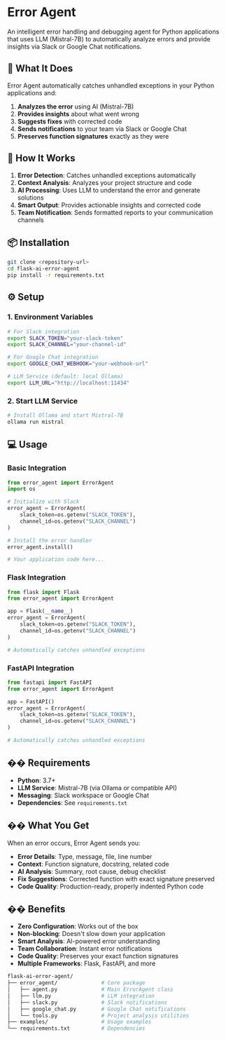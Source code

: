 # Error Agent

An intelligent error handling and debugging agent for Python applications that uses LLM (Mistral-7B) to automatically analyze errors and provide insights via Slack or Google Chat notifications.

## 🎯 What It Does

Error Agent automatically catches unhandled exceptions in your Python applications and:

1. **Analyzes the error** using AI (Mistral-7B)
2. **Provides insights** about what went wrong
3. **Suggests fixes** with corrected code
4. **Sends notifications** to your team via Slack or Google Chat
5. **Preserves function signatures** exactly as they were

## 🚀 How It Works

1. **Error Detection**: Catches unhandled exceptions automatically
2. **Context Analysis**: Analyzes your project structure and code
3. **AI Processing**: Uses LLM to understand the error and generate solutions
4. **Smart Output**: Provides actionable insights and corrected code
5. **Team Notification**: Sends formatted reports to your communication channels

## 📦 Installation

```bash
git clone <repository-url>
cd flask-ai-error-agent
pip install -r requirements.txt
```

## ⚙️ Setup

### 1. Environment Variables

```bash
# For Slack integration
export SLACK_TOKEN="your-slack-token"
export SLACK_CHANNEL="your-channel-id"

# For Google Chat integration
export GOOGLE_CHAT_WEBHOOK="your-webhook-url"

# LLM Service (default: local Ollama)
export LLM_URL="http://localhost:11434"
```

### 2. Start LLM Service

```bash
# Install Ollama and start Mistral-7B
ollama run mistral
```

## 💻 Usage

### Basic Integration

```python
from error_agent import ErrorAgent
import os

# Initialize with Slack
error_agent = ErrorAgent(
    slack_token=os.getenv("SLACK_TOKEN"),
    channel_id=os.getenv("SLACK_CHANNEL")
)

# Install the error handler
error_agent.install()

# Your application code here...
```

### Flask Integration

```python
from flask import Flask
from error_agent import ErrorAgent

app = Flask(__name__)
error_agent = ErrorAgent(
    slack_token=os.getenv("SLACK_TOKEN"),
    channel_id=os.getenv("SLACK_CHANNEL")
)

# Automatically catches unhandled exceptions
```

### FastAPI Integration

```python
from fastapi import FastAPI
from error_agent import ErrorAgent

app = FastAPI()
error_agent = ErrorAgent(
    slack_token=os.getenv("SLACK_TOKEN"),
    channel_id=os.getenv("SLACK_CHANNEL")
)

# Automatically catches unhandled exceptions
```

## �� Requirements

- **Python**: 3.7+
- **LLM Service**: Mistral-7B (via Ollama or compatible API)
- **Messaging**: Slack workspace or Google Chat
- **Dependencies**: See `requirements.txt`

## �� What You Get

When an error occurs, Error Agent sends you:

- **Error Details**: Type, message, file, line number
- **Context**: Function signature, docstring, related code
- **AI Analysis**: Summary, root cause, debug checklist
- **Fix Suggestions**: Corrected function with exact signature preserved
- **Code Quality**: Production-ready, properly indented Python code

## �� Benefits

- **Zero Configuration**: Works out of the box
- **Non-blocking**: Doesn't slow down your application
- **Smart Analysis**: AI-powered error understanding
- **Team Collaboration**: Instant error notifications
- **Code Quality**: Preserves your exact function signatures
- **Multiple Frameworks**: Flask, FastAPI, and more

```bash
flask-ai-error-agent/
├── error_agent/              # Core package
│   ├── agent.py              # Main ErrorAgent class
│   ├── llm.py                # LLM integration
│   ├── slack.py              # Slack notifications
│   ├── google_chat.py        # Google Chat notifications
│   └── tools.py              # Project analysis utilities
├── examples/                 # Usage examples
└── requirements.txt          # Dependencies
